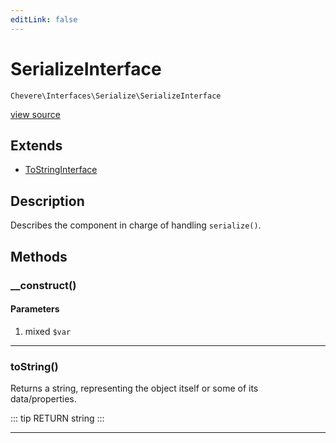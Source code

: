 ```yaml
---
editLink: false
---
```


# SerializeInterface

`Chevere\Interfaces\Serialize\SerializeInterface`

[view source](https://github.com/chevere/chevere/blob/master/src/Chevere/Interfaces/Serialize/SerializeInterface.php)

## Extends

- [ToStringInterface](../Common/ToStringInterface.md)

## Description

Describes the component in charge of handling `serialize()`.

## Methods

### __construct()

#### Parameters

1. mixed `$var`

---

### toString()

Returns a string, representing the object itself or some of its data/properties.

::: tip RETURN
string
:::

---
